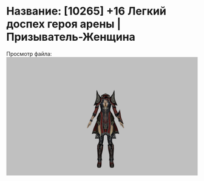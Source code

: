 # Название: [10265] +16 Легкий доспех героя арены | Призыватель-Женщина

Просмотр файла:
![p090031.png](p090031.png)